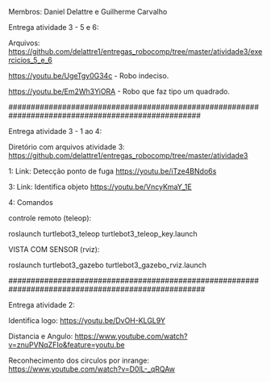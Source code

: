 Membros: Daniel Delattre e Guilherme Carvalho

Entrega atividade 3 - 5 e 6:

Arquivos: https://github.com/delattre1/entregas_robocomp/tree/master/atividade3/exercicios_5_e_6

https://youtu.be/UgeTgy0G34c - Robo indeciso.

https://youtu.be/Em2Wh3YiORA - Robo que faz tipo um quadrado. 

###################################################################################################

Entrega atividade 3 - 1 ao 4:

Diretório com arquivos atividade 3: https://github.com/delattre1/entregas_robocomp/tree/master/atividade3

1: Link: Detecção ponto de fuga https://youtu.be/iTze4BNdo6s

3: Link: Identifica objeto https://youtu.be/VncyKmaY_1E

4: Comandos 

controle remoto (teleop):

roslaunch turtlebot3_teleop turtlebot3_teleop_key.launch

VISTA COM SENSOR (rviz):

roslaunch turtlebot3_gazebo turtlebot3_gazebo_rviz.launch


####################################################################################################


Entrega atividade 2: 

Identifica logo: https://youtu.be/DvOH-KLGL9Y

Distancia e Angulo: https://www.youtube.com/watch?v=znuPVNqZFIo&feature=youtu.be

Reconhecimento dos circulos por inrange: https://www.youtube.com/watch?v=D0lL-_qRQAw


